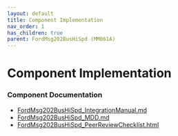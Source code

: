 ```yaml
---
layout: default
title: Component Implementation
nav_order: 1
has_children: true
parent: FordMsg202BusHiSpd (MM061A)
---
```

# Component Implementation
### Component Documentation

- [FordMsg202BusHiSpd_IntegrationManual.md](doc/FordMsg202BusHiSpd_IntegrationManual.md)
- [FordMsg202BusHiSpd_MDD.md](doc/FordMsg202BusHiSpd_MDD.md)
- [FordMsg202BusHiSpd_PeerReviewChecklist.html](doc/FordMsg202BusHiSpd_PeerReviewChecklist.html)

